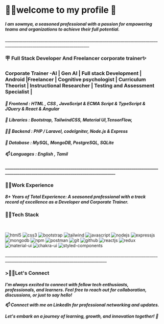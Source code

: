 <h1>👩‍💻welcome to my profile 🫡</h1>

<h4><i>I am sowmya, a seasoned professional with a passion for empowering teams and organizations to achieve their full potential.</h4></i>
_________________________________________________________________________________________________________________________
<h3>🪧 Full Stack Developer And Freelancer corporate trainer✨</h3>
<h3>Corporate Trainer -AI | Gen AI | Full stack Development | Android |Freelancer | Cognitive psychologist | Curriculum Theorist | Instructional Researcher | Testing and Assessment Specialist |
</h3>
 
<h4> <i>🔭 Frontend : HTML , CSS , JavaScript & ECMA Script & TypeScript & JQuery & React & Angular</i><h4>

<h4> <i>🌱 Libraries : Bootstrap, TailwindCSS, Material UI,TensorFlow,</i><h4>

<h4><i> 👨‍💻 Backend : PHP / Laravel, codeIgniter, Node.js & Express</i><h4>

<h4><i> 💬 Database : MySQL, MongoDB, PostgreSQL, SQLite </i><h4>

<h4><i> 📫 Languages : English , Tamil </i><h4>
_________________________________________________________________________________________________________________________________

<h3>👩‍💻Work Experience</h3>

<h4><i>8+ Years of Total Experience: A seasoned professional with a track record of excellence as a Developer and Corporate Trainer.</i></h4>

<h3>👩‍💻<b>Tech Stack</b></h3>
<br>
<p>
    <img src="https://img.shields.io/badge/HTML5-E34F26?style=for-the-badge&logo=html5&logoColor=white" alt="html5" />
    <img src="https://img.shields.io/badge/CSS3-1572B6?style=for-the-badge&logo=css3&logoColor=white" alt="css3" />
    <img src="https://img.shields.io/badge/Bootstrap-563D7C?style=for-the-badge&logo=bootstrap&logoColor=white" alt="bootstrap" />
    <img src="https://img.shields.io/badge/Tailwind_CSS-38B2AC?style=for-the-badge&logo=tailwind-css&logoColor=white" alt="tailwind" />
    <img src="https://img.shields.io/badge/JavaScript-323330?style=for-the-badge&logo=javascript&logoColor=F7DF1E" alt="javascript" />
    <img src="https://img.shields.io/badge/Node.js-339933?style=for-the-badge&logo=nodedotjs&logoColor=white" alt="nodejs" />
    <img src="https://img.shields.io/badge/Express.js-000000?style=for-the-badge&logo=express&logoColor=white" alt="expressjs" />
    <img src="https://img.shields.io/badge/MongoDB-4EA94B?style=for-the-badge&logo=mongodb&logoColor=white" alt="mongodb" />
    <img src="https://img.shields.io/badge/npm-CB3837?style=for-the-badge&logo=npm&logoColor=white" alt="npm" />

 <img src="https://img.shields.io/badge/Postman-FF6C37?style=for-the-badge&logo=Postman&logoColor=white" alt="postman" />
    <img src="https://img.shields.io/badge/Git-f44d27?style=for-the-badge&logo=git&logoColor=white" alt="git" />
    <img src="https://img.shields.io/badge/GitHub-100000?style=for-the-badge&logo=github&logoColor=white" alt="github" />
    <img src="https://img.shields.io/badge/React-20232A?style=for-the-badge&logo=react&logoColor=61DAFB" alt="reactjs" />
    <img src="https://img.shields.io/badge/Redux-593D88?style=for-the-badge&logo=redux&logoColor=white" alt="redux" />
    <img src="https://img.shields.io/badge/Material%20UI-007FFF?style=for-the-badge&logo=mui&logoColor=white" alt="material-ui" />
    <img src="https://img.shields.io/badge/Chakra%20UI-3bc7bd?style=for-the-badge&logo=chakraui&logoColor=white" alt="chakra-ui" />
    <img src="https://img.shields.io/badge/styled--components-DB7093?style=for-the-badge&logo=styled-components&logoColor=white" alt="styled-components" />
</p>
__________________________________________________________________________________________________________________________________
<h3> >👩‍💻Let's Connect</h3>
<h4><i>I'm always excited to connect with fellow tech enthusiasts, professionals, and learners. 
 Feel free to reach out for collaboration, discussions, or just to say hello!

📫 Connect with me on LinkedIn for professional networking and updates.

Let's embark on a journey of learning, growth, and innovation together! 🚀</i></h4>

